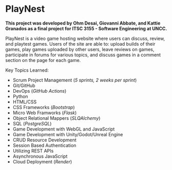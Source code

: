 # PlayNest
**This project was developed by Ohm Desai, Giovanni Abbate, and Kattie Granados as a final project for ITSC 3155 - Software Engineering at UNCC.**

PlayNest is a video game hosting website where users can discuss, review, and playtest games. Users of the site are able to: upload builds of their games, play games uploaded by other users, leave reviews on games, participate in forums for various topics, and discuss games in a comment section on the page for each game.

Key Topics Learned:
- Scrum Project Management (_5 sprints, 2 weeks per sprint_)
- Git/GitHub
- DevOps (_GitHub Actions_)
- Python
- HTML/CSS
- CSS Frameworks (_Bootstrap_)
- Micro Web Framworks (_Flask_)
- Object Relational Mappers (_SLQAlchemy_)
- SQL (_PostgreSQL_)
- Game Development with WebGL and JavaScript
- Game Development with Unity/Godot/Unreal Engine
- CRUD Resource Development
- Session Based Authentication
- Utilizing REST APIs
- Asynchronous JavaScript
- Cloud Deployment (_Render_)
